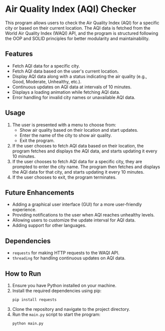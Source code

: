 # Air Quality Index (AQI) Checker

This program allows users to check the Air Quality Index (AQI) for a specific city or based on their current location. The AQI data is fetched from the World Air Quality Index (WAQI) API, and the program is structured following the OOP and SOLID principles for better modularity and maintainability.

## Features
- Fetch AQI data for a specific city.
- Fetch AQI data based on the user's current location.
- Display AQI data along with a status indicating the air quality (e.g., Good, Moderate, Unhealthy, etc.).
- Continuous updates on AQI data at intervals of 10 minutes.
- Displays a loading animation while fetching AQI data.
- Error handling for invalid city names or unavailable AQI data.

## Usage
1. The user is presented with a menu to choose from:
   - Show air quality based on their location and start updates.
   - Enter the name of the city to show air quality.
   - Exit the program.
2. If the user chooses to fetch AQI data based on their location, the program fetches and displays the AQI data, and starts updating it every 10 minutes.
3. If the user chooses to fetch AQI data for a specific city, they are prompted to enter the city name. The program then fetches and displays the AQI data for that city, and starts updating it every 10 minutes.
4. If the user chooses to exit, the program terminates.

## Future Enhancements
- Adding a graphical user interface (GUI) for a more user-friendly experience.
- Providing notifications to the user when AQI reaches unhealthy levels.
- Allowing users to customize the update interval for AQI data.
- Adding support for other languages.

## Dependencies
- `requests` for making HTTP requests to the WAQI API.
- `threading` for handling continuous updates on AQI data.

## How to Run
1. Ensure you have Python installed on your machine.
2. Install the required dependencies using pip:
   ```bash
   pip install requests
3. Clone the repository and navigate to the project directory.
4. Run the `main.py` script to start the program:
   ```bash
   python main.py
